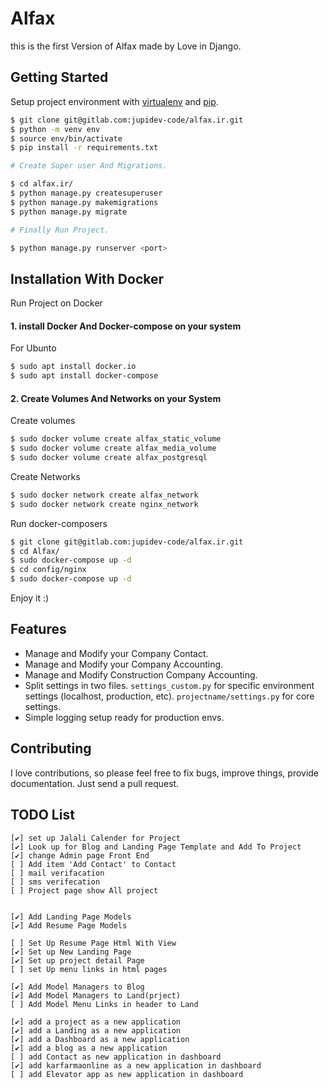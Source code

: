 # Alfax

this is the first Version of Alfax made by Love in Django.


## Getting Started

Setup project environment with [virtualenv](https://virtualenv.pypa.io) and [pip](https://pip.pypa.io).

```bash
$ git clone git@gitlab.com:jupidev-code/alfax.ir.git
$ python -m venv env
$ source env/bin/activate
$ pip install -r requirements.txt

# Create Super user And Migrations.

$ cd alfax.ir/
$ python manage.py createsuperuser 
$ python manage.py makemigrations
$ python manage.py migrate

# Finally Run Project.

$ python manage.py runserver <port>

```
## Installation  With  Docker

Run Project on Docker

#### 1. install Docker And Docker-compose on your system 

For Ubunto
```bash
$ sudo apt install docker.io
$ sudo apt install docker-compose
```
#### 2. Create Volumes And Networks on your System

Create volumes
```bash
$ sudo docker volume create alfax_static_volume
$ sudo docker volume create alfax_media_volume
$ sudo docker volume create alfax_postgresql

```
Create Networks
```bash
$ sudo docker network create alfax_network
$ sudo docker network create nginx_network
```
Run docker-composers 

```bash
$ git clone git@gitlab.com:jupidev-code/alfax.ir.git
$ cd Alfax/ 
$ sudo docker-compose up -d
$ cd config/nginx
$ sudo docker-compose up -d

```

Enjoy it :)

## Features

* Manage and Modify your Company Contact.
* Manage and Modify your Company Accounting.
* Manage and Modify Construction Company Accounting.
* Split settings in two files. `settings_custom.py` for specific environment settings (localhost, production, etc). `projectname/settings.py` for core settings.
* Simple logging setup ready for production envs.

## Contributing

I love contributions, so please feel free to fix bugs, improve things, provide documentation. Just send a pull request.


## TODO List
    [✔] set up Jalali Calender for Project
    [✔] Look up for Blog and Landing Page Template and Add To Project
    [✔] change Admin page Front End
    [ ] Add item 'Add Contact' to Contact 
    [ ] mail verifacation
    [ ] sms verifecation
    [ ] Project page show All project


    [✔] Add Landing Page Models
    [✔] Add Resume Page Models

    [ ] Set Up Resume Page Html With View
    [✔] Set up New Landing Page 
    [✔] Set up project detail Page 
    [ ] set Up menu links in html pages

    [✔] Add Model Managers to Blog
    [✔] Add Model Managers to Land(prject)
    [ ] Add Model Menu Links in header to Land

    [✔] add a project as a new application
    [✔] add a Landing as a new application
    [✔] add a Dashboard as a new application
    [✔] add a blog as a new application
    [ ] add Contact as new application in dashboard
    [✔] add karfarmaonline as a new application in dashboard
    [ ] add Elevator app as new application in dashboard